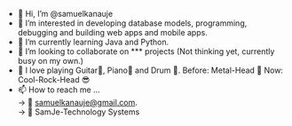- 👋 Hi, I’m @samuelkanauje
- 👀 I’m interested in developing database models, programming, debugging and building web apps and mobile apps.
- 🌱 I’m currently learning Java and Python.
- 💞️ I’m looking to collaborate on *** projects (Not thinking yet, currently busy on my own.)
- 🤞  I love playing Guitar🎸, Piano🎹 and Drum 🥁. Before: Metal-Head 🤘 Now: Cool-Rock-Head 😎
- 📫 How to reach me ...<br>
 -> 📧 samuelkanauje@gmail.com. <br>
 -> 🏨 SamJe-Technology Systems<br>

<!---
samuelkanauje/samuelkanauje is a ✨ special ✨ repository because its `README.md` (this file) appears on your GitHub profile.
You can click the Preview link to take a look at your changes.
--->
